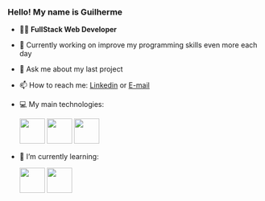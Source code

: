 ### Hello! My name is Guilherme

- 🧑‍💻 **FullStack Web Developer**
- 🔭 Currently working on improve my programming skills even more each day
- 💬 Ask me about my last project
- 📫 How to reach me: [Linkedin](https://www.linkedin.com/in/guilherme-ferreira-de-moraes/) or [E-mail](mailto:guiferreiramoraes@outlook.com)
- 💻 My main technologies:

  <img width="50px" src="https://cdn.jsdelivr.net/gh/devicons/devicon/icons/nodejs/nodejs-original.svg"/>
  
  <img width="50px" src="https://cdn.jsdelivr.net/gh/devicons/devicon/icons/mongodb/mongodb-original-wordmark.svg" />
  
  <img width="50px" src="https://cdn.jsdelivr.net/gh/devicons/devicon/icons/express/express-original.svg" />
  
- 🌱 I’m currently learning:

  <img width="50px" src="https://cdn.jsdelivr.net/gh/devicons/devicon/icons/react/react-original.svg" />
  
  <img width="50px" src="https://cdn.jsdelivr.net/gh/devicons/devicon/icons/typescript/typescript-original.svg" />
             

          
          
          
<!--
**guilhermefmdev/guilhermefmdev** is a ✨ _special_ ✨ repository because its `README.md` (this file) appears on your GitHub profile.

Here are some ideas to get you started:

- 🔭 I’m currently working on ...
- 🌱 I’m currently learning ...
- 👯 I’m looking to collaborate on ...
- 🤔 I’m looking for help with ...
- 💬 Ask me about ...
- 📫 How to reach me: ...
- 😄 Pronouns: ...
- ⚡ Fun fact: ...
-->
